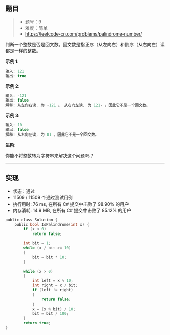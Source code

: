 ## 题目

> - 题号：9
> - 难度：简单
> - https://leetcode-cn.com/problems/palindrome-number/

判断一个整数是否是回文数。回文数是指正序（从左向右）和倒序（从右向左）读都是一样的整数。

<b>示例 1</b>:
```c
输入: 121
输出: true
```

<b>示例 2</b>:

```c
输入: -121
输出: false
解释: 从左向右读, 为 -121 。 从右向左读, 为 121- 。因此它不是一个回文数。
```

<b>示例 3</b>:
```c
输入: 10
输出: false
解释: 从右向左读, 为 01 。因此它不是一个回文数。
```

<b>进阶</b>:

你能不将整数转为字符串来解决这个问题吗？

---
## 实现

- 状态：通过
- 11509 / 11509 个通过测试用例
- 执行用时: 76 ms, 在所有 C# 提交中击败了 98.90% 的用户
- 内存消耗: 14.9 MB, 在所有 C# 提交中击败了 85.12% 的用户


```c
public class Solution {
    public bool IsPalindrome(int x) {
        if (x < 0)
            return false;

        int bit = 1;
        while (x / bit >= 10)
        {
            bit = bit * 10;
        }

        while (x > 0)
        {
            int left = x % 10;
            int right = x / bit;
            if (left != right)
            {
                return false;
            }
            x = (x % bit) / 10;
            bit = bit / 100;
        }
        return true;
}
```


